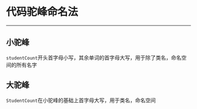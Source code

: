 # 代码驼峰命名法

---

## 小驼峰

`studentCount`开头首字母小写，其余单词的首字母大写，用于除了类名，命名空间的所有名字

## 大驼峰

`StudentCount`在小驼峰的基础上首字母大写，用于类名，命名空间